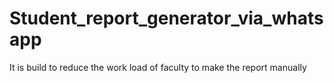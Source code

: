 # Student_report_generator_via_whatsapp
It is build to reduce the work load of faculty to make the report manually
